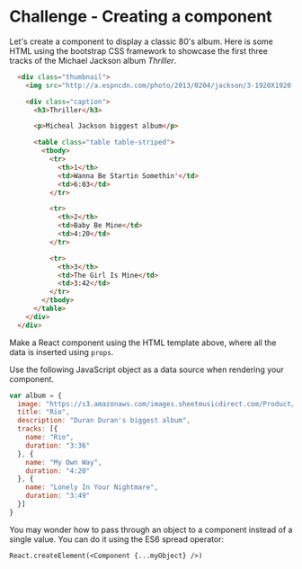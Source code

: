 # Challenge - Creating a component

Let's create a component to display a classic 80's album. Here is some HTML using the bootstrap CSS
framework to showcase the first three tracks of the Michael Jackson album <em>Thriller</em>.

```html
  <div class="thumbnail">
    <img src="http://a.espncdn.com/photo/2013/0204/jackson/3-1920X1920.jpg" alt="Thriller" width="400" height="400" />

    <div class="caption">
      <h3>Thriller</h3>

      <p>Micheal Jackson biggest album</p>

      <table class="table table-striped">
        <tbody>
          <tr>
            <th>1</th>
            <td>Wanna Be Startin Somethin'</td>
            <td>6:03</td>
          </tr>

          <tr>
            <th>2</th>
            <td>Baby Be Mine</td>
            <td>4:20</td>
          </tr>

          <tr>
            <th>3</th>
            <td>The Girl Is Mine</td>
            <td>3:42</td>
          </tr>
        </tbody>
      </table>
    </div>
  </div>
```
Make a React component using the HTML template above, where all the data is inserted using
`props`.

Use the following JavaScript object as a data source when rendering your component.

```js
var album = {
  image: "https://s3.amazonaws.com/images.sheetmusicdirect.com/Product/smd_132962/large.jpg",
  title: "Rio",
  description: "Duran Duran's biggest album",
  tracks: [{
    name: "Rio",
    duration: "3:36"
  }, {
    name: "My Own Way",
    duration: "4:20"
  }, {
    name: "Lonely In Your Nightmare",
    duration: "3:49"
  }]
}
```

You may wonder how to pass through an object to a component instead of a single value. You can do
it using the ES6 spread operator:

```
React.createElement(<Component {...myObject} />)
```
